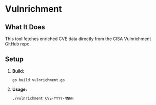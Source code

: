 # Vulnrichment

## What It Does
This tool fetches enriched CVE data directly from the CISA Vulnrichment GitHub repo.

## Setup
1. **Build:**
   ```bash
   go build vulnrichment.go
   ```
2. **Usage:**
   ```bash
   ./vulnrichment CVE-YYYY-NNNN
   ```